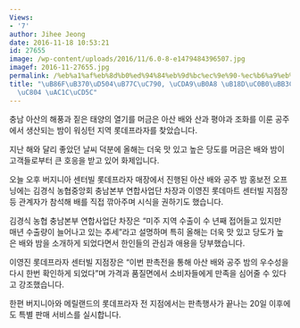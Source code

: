 ```yaml
---
Views:
- '7'
author: Jihee Jeong
date: 2016-11-18 10:53:21
id: 27655
image: /wp-content/uploads/2016/11/6.0-8-e1479484396507.jpg
imagef: 2016-11-27655.jpg
permalink: /%eb%a1%af%eb%8d%b0%ed%94%84%eb%9d%bc%ec%9e%90-%ec%b6%a9%eb%82%a8-%eb%86%8d%ec%82%b0%eb%ac%bc-%ed%8a%b9%ed%8c%90%ec%a0%84-%ea%b0%9c%ec%b5%9c/
title: "\uB86F\uB370\uD504\uB77C\uC790, \uCDA9\uB0A8 \uB18D\uC0B0\uBB3C \uD2B9\uD310\
  \uC804 \uAC1C\uCD5C"
---
```


충남 아산의 해풍과 짙은 태양의 열기를 머금은 아산 배와 산과 평야과 조화를 이룬 공주에서 생산되는 밤이 워싱턴 지역 롯데프라자를 찾았습니다.

지난 해와 달리 좋았던 날씨 덕분에 올해는 더욱 맛 있고 높은 당도를 머금은 배와 밤이 고객들로부터 큰 호응을 받고 있어 화제입니다.

오늘 오후 버지니아 센터빌 롯데프라자 매장에서 진행된 아산 배와 공주 밤 홍보전 오프닝에는 김경식 농협중앙회 충남본부 연합사업단 차장과 이영진 롯데마트 센터빌 지점장 등 관계자가 참석해 배를 직접 깎아주며 시식을 권하기도 했습니다.

김경식 농협 충남본부 연합사업단 차장은 “미주 지역 수출이 수 년째 접어들고 있지만 매년 수출량이 늘어나고 있는 추세”라고 설명하며 특히 올해는 더욱 맛 있고 당도가 높은 배와 밤을 소개하게 되었다면서 한인들의 관심과 애용을 당부했습니다.

이영진 롯데프라자 센터빌 지점장은 “이번 판촉전을 통해 아산 배와 공주 밤의 우수성을 다시 한번 확인하게 되었다”며 가격과 품질면에서 소비자들에게 만족을 심어줄 수 있다고 강조했습니다.

한편 버지니아와 메릴랜드의 롯데프라자 전 지점에서는 판촉행사가 끝나는 20일 이후에도 특별 판매 서비스를 실시합니다.